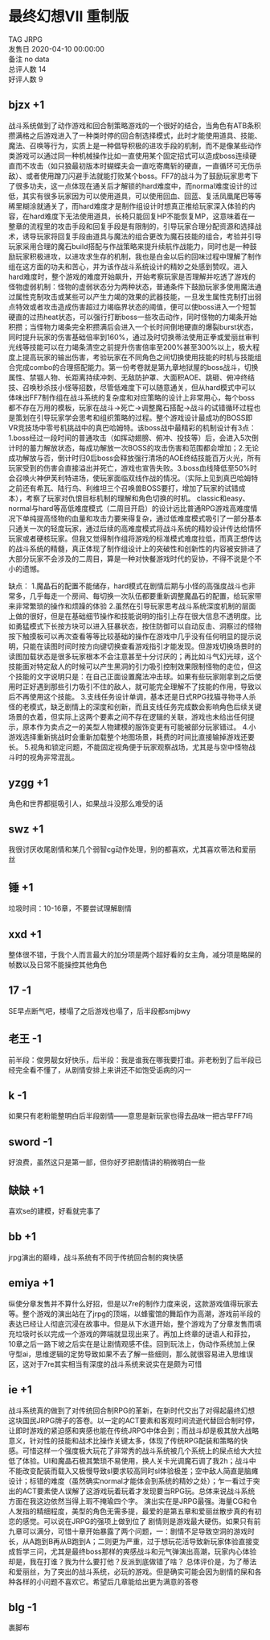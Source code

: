 



# 最终幻想VII 重制版
  
TAG JRPG  
发售日 2020-04-10 00:00:00  
备注 no data  
总评人数 14  
好评人数 9
## bjzx +1


战斗系统做到了动作游戏和回合制策略游戏的一个很好的结合，当角色有ATB条积攒满格之后游戏进入了一种类时停的回合制选择模式，此时才能使用道具、技能、魔法、召唤等行为，实质上是一种倡导积极的进攻手段的机制，而不是像某些动作类游戏可以通过同一种机械操作比如一直使用某个固定招式可以造成boss连续硬直而不攻击（如只狼最初版本时蝴蝶夫会一直吃寄鹰斩的硬直，一直循环可无伤杀敌）、或者使用蹭刀闪避手法就能打败某个boss。FF7的战斗为了鼓励玩家思考下了很多功夫，这一点体现在通关后才解锁的hard难度中，而normal难度设计的过低，其实有很多玩家因为可以使用道具，可以使用回血、回蓝、复活凤凰尾巴等等稀里糊涂就通关了，而hard难度才是制作组设计时想真正推给玩家深入体验的内容，在hard难度下无法使用道具，长椅只能回复HP不能恢复MP，这意味着在一整章的流程里的攻击手段和回复手段是有限制的，引导玩家合理分配资源和选择战术，诱导玩家将回复手段由道具与魔法的组合更改为魔石技能的组合，考验并引导玩家采用合理的魔石build搭配与作战策略来提升续航作战能力，同时也是一种鼓励玩家积极进攻，以进攻求生存的机制，我也是白金以后的回味过程中理解了制作组在这方面的功夫和苦心，并为该作战斗系统设计的精妙之处感到赞叹。进入hard难度时，整个游戏的难度开始飙升，开始考察玩家是否理解并吃透了游戏的怪物虚弱机制：怪物的虚弱状态分为两种状态，普通条件下鼓励玩家多使用魔法通过属性克制攻击或某些可以产生力竭的效果的武器技能，一旦发生属性克制打出弱点特效或者攻击造成伤害超过力竭临界状态的阈值，便可以使boss进入一个短暂硬直的过热heat状态，可以强行打断boss一些攻击动作，同时怪物的力竭条开始积攒；当怪物力竭条完全积攒满后会进入一个长时间倒地硬直的爆裂burst状态，同时提升玩家的伤害基础倍率到160%，通过及时切换蒂法使用正拳或爱丽丝审判光线等技能可以在力竭条清空之前提升伤害倍率至200%甚至300%以上，极大程度上提高玩家的输出伤害，考验玩家在不同角色之间切换使用技能的时机与技能组合完成combo的合理搭配能力。第一份考卷就是第九章地狱屋的boss战斗，切换属性、禁锢人物、长距离持续冲刺、无敌防护罩、大面积AOE、跳砸、俯冲终结技、召唤秒杀技小怪等招数，尽管低难度下可以随意通关，但从hard模式中可以体味出FF7制作组在战斗系统的复杂度和对应策略的设计上非常用心，每个boss都不存在万用的模板，玩家在战斗→死亡→调整魔石搭配→战斗的试错循环过程也是策划在引导玩家学会思考和组织策略的过程。整个游戏设计最成功的BOSS即VR竞技场中零号机挑战中的真巴哈姆特。该boss战中最精彩的机制设计有3点：1.boss经过一段时间的普通攻击（如挥动翅膀、俯冲、投技等）后，会进入5次倒计时的蓄力解放状态，每成功解放一次BOSS的攻击伤害和范围都会增加；2.无论成功解放与否，倒计时归0后boss会释放强行清场的AOE终结技能百万火光，所有玩家受到的伤害会直接溢出并死亡，游戏也宣告失败。3.boss血线降低至50%时会召唤火神伊芙利特进场，使玩家面临双线作战的情况。（实际上见到真巴哈姆特之前还有希瓦、陆行鸟、利维坦三个召唤兽BOSS要打，增加了玩家的试错成本），考察了玩家对仇恨目标机制的理解和角色切换的时机。
classic和easy、normal与hard等高低难度模式（二周目开启）的设计远比普通RPG游戏高难度情况下单纯提高怪物的血量和攻击力要来得复杂，通过低难度模式吸引了一部分基本只通关一次的轻度玩家，通过后续的高难度模式将战斗系统的精妙设计传达给情怀玩家或者硬核玩家。但我又觉得制作组将游戏的标准模式难度拉低，而真正想传达的战斗系统的精髓，真正体现了制作组设计上的突破性和创新性的内容被安排进了大部分玩家不会涉及的二周目，算是一种对快餐游戏时代的妥协，不得不说是个不小的遗憾。

缺点：
1.魔晶石的配置不能储存，hard模式在剧情后期与小怪的高强度战斗也非常多，几乎每走一个房间、每切换一次队伍都要重新调整魔晶石的配置，给玩家带来非常繁琐的操作和烦躁的体验
2.虽然在引导玩家思考战斗系统深度机制的层面上做的很好，但是在基础细节操作和技能说明的指引上存在很大信息不透明度。比如勇猛模式下长按方块可以进入狂暴状态，按住防御可以自动反击、洞察过的怪物按下触摸板可以再次查看等等比较基础的操作在游戏中几乎没有任何明显的提示说明，只能在读图时间时按方向键切换查看游戏指引才能发现。但游戏切换场景时的读图加载状态是很多玩家根本不会注意甚至十分讨厌的；再比如斗气幻光球，这个技能面对特定敌人的时候可以产生黑洞的引力吸引控制效果限制怪物的走位，但这个技能的文字说明只是：在自己正面设置魔法冲击球。如果有些玩家刚拿到之后使用时正好遇到那些引力吸引不住的敌人，就可能完全理解不了技能的作用，导致以后不再使用这个技能。
3.支线任务设计单调，基本还是日式RPG找猫寻物寻人杀怪的老模式，缺乏剧情上的深度和创新，而且支线任务完成数会影响角色后续关键场景的衣着，但实际上这两个要素之间不存在逻辑的关联，游戏也未给出任何提示，原本作为卖点之一的美型人物建模的服饰变更有可能被部分玩家错过。
4.小游戏选择重新挑战时会重新加载整个地图场景，耗费的时间比直接输掉游戏还要长。
5.视角和锁定问题，不能固定视角便于玩家观察战场，尤其是与空中怪物战斗时的视角非常混乱。
## yzgg +1


角色和世界都挺吸引人，如果战斗没那么难受的话
## swz +1


我很讨厌收尾剧情和某几个弱智cg动作处理，别的都喜欢，尤其喜欢蒂法和爱丽丝
## 锤 +1


垃圾时间：10-16章，不要尝试理解剧情
## xxd +1


整体很不错，于我个人而言最大的加分项是两个超好看的女主角，减分项是略屎的帧数以及日常不能操控其他角色
## 17 -1


SE早点断气吧，楼塌了之后游戏也塌了，后半段都smjbwy
## 老王 -1


前半段：俊男靓女好快乐，后半段：我是谁我在哪我要打谁。非老粉到了后半段已经完全看不懂了，从剧情安排上来讲还不如饱受诟病的闪一
## k -1


如果只有老粉能整明白后半段剧情——意思是新玩家也得去品味一把古早FF7吗
## sword -1


好浪费，虽然这只是第一部，但你好歹把剧情讲的稍微明白一些
## 缺缺 +1


喜欢se的建模，好看就完事了
## bb +1


jrpg演出的巅峰，战斗系统有不同于传统回合制的爽快感
## emiya +1


纵使分章发售并不算什么好招，但是以7re的制作力度来说，这款游戏值得玩家去等。整个游戏的演出站在了jrpg的顶端，以蜂蜜馆的舞蹈作为高潮，游戏前半段的表达已经让人彻底沉浸在故事中。但是从下水道开始，整个游戏为了分章发售而填充垃圾时长以完成一个游戏的弊端就显现出来了。再加上终章的谜语人和菲拉，10章之后一路下坡之后实在是让剧情观感不佳。回到玩法上，伪动作系统加上保守型ai，思维逻辑的定势导致如果不去了解一些细则，那么就很容易进入思维误区，这对于7re其实相当有深度的战斗系统来说实在是颇为可惜
## ie +1


战斗系统真的做到了对传统回合制RPG的革新，在新时代交出了对得起最终幻想这块国民JRPG牌子的答卷。以一定的ACT要素和客观时间流逝代替回合制时停，让即时游戏的紧迫感和爽感也能在传统JRPG中体会到；而战斗却是极其放大战略意义，针对性的技能和战术比操作关键太多，体现了传统RPG配装和策略的快感。可惜这样一个强度极大玩花了非常秀的战斗系统被几个系统上的屎点给大大拉低了体验。UI和魔晶石极其繁琐不易使用，换人关卡光调魔石调了我2h；战斗中不能改变配装而载入又极慢导致sl要求较高同时sl体验极差；空中敌人简直是脑瘫设计；标错的难度（虽然确实normal才能体会到系统的精妙之处）；乍一看过于突出的ACT要素使人误解了这游戏玩着玩着才发现要当RPG玩。总体来说战斗系统方面在我这边依然当得上瑕不掩瑜四个字。
演出实在是JRPG最强。海量CG和令人发指的精细程度，美型的角色无需多提，最爱的是第五章和爱丽丝散步真的有初恋的感觉。可以说在JRPG的强项上做到位了
剧情则是游戏最大硬伤。如果只有前九章可以满分，可惜十章开始暴露了两个问题，一：剧情不足导致空洞的游戏时长，从A跑到B再从B跑到A；二则更为严重，过于想玩花活导致新玩家体验直接变成哲学三问，尤其是最终boss那样的爽感战斗和元气弹演出高潮，玩家内心体验却是，我在打谁？我为什么要打他？反派到底做错了啥？
总体评价是，为了蒂法和爱丽丝，为了突出的战斗系统，必玩的游戏。但是确实可能会因为剧情的屎和各种各样的小问题不喜欢它。希望后几章能给出更为满意的答卷
## blg -1


裹脚布